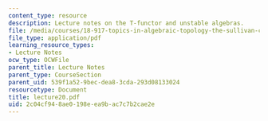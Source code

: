 ```yaml
---
content_type: resource
description: Lecture notes on the T-functor and unstable algebras.
file: /media/courses/18-917-topics-in-algebraic-topology-the-sullivan-conjecture-fall-2007/2c04cf948ae0198eea9bac7c7b2cae2e_lecture20.pdf
file_type: application/pdf
learning_resource_types:
- Lecture Notes
ocw_type: OCWFile
parent_title: Lecture Notes
parent_type: CourseSection
parent_uid: 539f1a52-9bec-dea8-3cda-293d08133024
resourcetype: Document
title: lecture20.pdf
uid: 2c04cf94-8ae0-198e-ea9b-ac7c7b2cae2e
---
```

